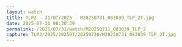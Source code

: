 ```yaml
---
layout: watch
title: TLP2 - 31/07/2025 - M20250731_083039_TLP_2T.jpg
date: 2025-07-31 08:30:39
permalink: /2025/07/31/watch/M20250731_083039_TLP_2
capture: TLP2/2025/202507/20250730/M20250731_083039_TLP_2T.jpg
---
```

